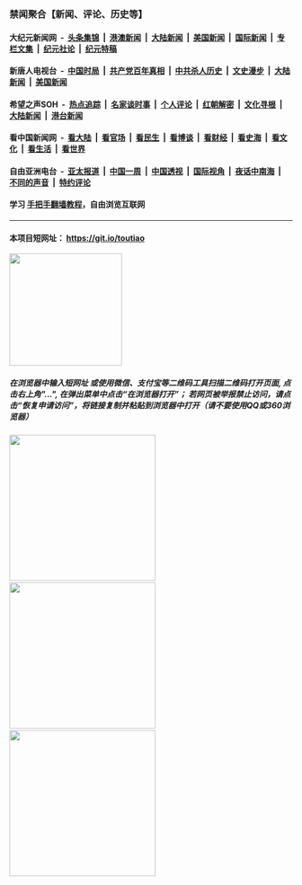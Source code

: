 ### 禁闻聚合【新闻、评论、历史等】

#### 大纪元新闻网 &nbsp;-&nbsp; [头条集锦](indexes/E头条集锦.md?t=02161622) &nbsp;|&nbsp; [港澳新闻](indexes/E港澳新闻.md?t=02161622)  &nbsp;|&nbsp; [大陆新闻](indexes/E大陆新闻.md?t=02161622) &nbsp;|&nbsp; [美国新闻](indexes/E美国新闻.md?t=02161622) &nbsp;|&nbsp; [国际新闻](indexes/E国际新闻.md?t=02161622) &nbsp;|&nbsp; [专栏文集](indexes/E专栏文集.md?t=02161622) &nbsp;|&nbsp; [纪元社论](indexes/E纪元社论.md?t=02161622) &nbsp;|&nbsp; [纪元特稿](indexes/E纪元特稿.md?t=02161622) 

#### 新唐人电视台 &nbsp;-&nbsp; [中国时局](indexes/N中国时局.md?t=02161622) &nbsp;|&nbsp; [共产党百年真相](indexes/N共产党百年真相.md?t=02161622) &nbsp;|&nbsp; [中共杀人历史](indexes/N中共杀人历史.md?t=02161622) &nbsp;|&nbsp; [文史漫步](indexes/N文史漫步.md?t=02161622) &nbsp;|&nbsp; [大陆新闻](indexes/N大陆新闻.md?t=02161622) &nbsp;|&nbsp; [美国新闻](indexes/N美国新闻.md?t=02161622)

#### 希望之声SOH &nbsp;-&nbsp; [热点追踪](indexes/H热点追踪.md?t=02161622) &nbsp;|&nbsp; [名家谈时事](indexes/H名家谈时事.md?t=02161622) &nbsp;|&nbsp; [个人评论](indexes/H个人评论.md?t=02161622)  &nbsp;|&nbsp; [红朝解密](indexes/H红朝解密.md?t=02161622) &nbsp;|&nbsp; [文化寻根](indexes/H文化寻根.md?t=02161622) &nbsp;|&nbsp; [大陆新闻](indexes/H大陆新闻.md?t=02161622) &nbsp;|&nbsp; [港台新闻](indexes/H港台新闻.md?t=02161622)

#### 看中国新闻网 &nbsp;-&nbsp; [看大陆](indexes/S看大陆.md?t=02161622) &nbsp;|&nbsp; [看官场](indexes/S看官场.md?t=02161622) &nbsp;|&nbsp; [看民生](indexes/S看民生.md?t=02161622)  &nbsp;|&nbsp; [看博谈](indexes/S看博谈.md?t=02161622) &nbsp;|&nbsp; [看财经](indexes/S看财经.md?t=02161622) &nbsp;|&nbsp; [看史海](indexes/S看史海.md?t=02161622) &nbsp;|&nbsp; [看文化](indexes/S看文化.md?t=02161622) &nbsp;|&nbsp; [看生活](indexes/S看生活.md?t=02161622) &nbsp;|&nbsp; [看世界](indexes/S看世界.md?t=02161622)

#### 自由亚洲电台 &nbsp;-&nbsp; [亚太报道](indexes/R亚太报道.md?t=02161622) &nbsp;|&nbsp; [中国一周](indexes/R中国一周.md?t=02161622) &nbsp;|&nbsp; [中国透视](indexes/R中国透视.md?t=02161622)  &nbsp;|&nbsp; [国际视角](indexes/R国际视角.md?t=02161622) &nbsp;|&nbsp; [夜话中南海](indexes/R夜话中南海.md?t=02161622) &nbsp;|&nbsp; [不同的声音](indexes/R不同的声音.md?t=02161622) &nbsp;|&nbsp; [特约评论](indexes/R特约评论.md?t=02161622)

#### 学习 [手把手翻墙教程](https://github.com/gfw-breaker/guides/wiki)，自由浏览互联网

----

#### 本项目短网址： https://git.io/toutiao
<img src="https://raw.githubusercontent.com/gfw-breaker/banned-news/master/scripts/img/qr.png" width="200px"/>  

##### 在浏览器中输入短网址 或使用微信、支付宝等二维码工具扫描二维码打开页面, 点击右上角"...", 在弹出菜单中点击“在浏览器打开”； 若网页被举报禁止访问，请点击“恢复申请访问”，将链接复制并粘贴到浏览器中打开（请不要使用QQ或360浏览器）

<img src="https://raw.githubusercontent.com/gfw-breaker/banned-news/master/scripts/img/1.png" width="260px"/> &nbsp; <img src="https://raw.githubusercontent.com/gfw-breaker/banned-news/master/scripts/img/2.png" width="260px"/> &nbsp; <img src="https://raw.githubusercontent.com/gfw-breaker/banned-news/master/scripts/img/3.png" width="260px"/>
